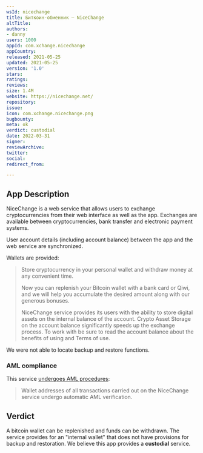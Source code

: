 ```yaml
---
wsId: nicechange
title: Биткоин-обменник – NiceChange
altTitle: 
authors: 
- danny
users: 1000
appId: com.xchange.nicechange
appCountry: 
released: 2021-05-25
updated: 2021-05-25
version: '1.0'
stars: 
ratings: 
reviews: 
size: 1.4M
website: https://nicechange.net/
repository: 
issue: 
icon: com.xchange.nicechange.png
bugbounty: 
meta: ok
verdict: custodial
date: 2022-03-31
signer: 
reviewArchive: 
twitter: 
social: 
redirect_from: 

---
```


## App Description

NiceChange is a web service that allows users to exchange cryptocurrencies from their web interface as well as the app. Exchanges are available between cryptocurrencies, bank transfer and electronic payment systems. 

User account details (including account balance) between the app and the web service are synchronized. 

Wallets are provided:

> Store cryptocurrency in your personal wallet and withdraw money at any convenient time.
>
> Now you can replenish your Bitcoin wallet with a bank card or Qiwi, and we will help you accumulate the desired amount along with our generous bonuses.
>  
> NiceChange service provides its users with the ability to store digital assets on the internal balance of the account. Crypto Asset Storage on the account balance significantly speeds up the exchange process. To work with be sure to read the account balance about the benefits of using and Terms of use.

We were not able to locate backup and restore functions. 

### AML compliance

This service [undergoes AML procedures](https://nicechange.net/en/rules/):

> Wallet addresses of all transactions carried out on the NiceChange service undergo automatic AML verification.

## Verdict

A bitcoin wallet can be replenished and funds can be withdrawn. The service provides for an "internal wallet" that does not have provisions for backup and restoration. We believe this app provides a **custodial** service. 